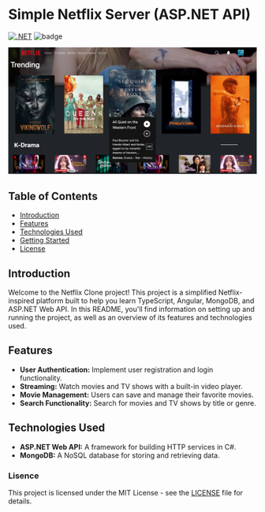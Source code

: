 # Simple Netflix Server (ASP.NET API)

[![.NET](https://github.com/meofiscoding/Simple-Angular/actions/workflows/pipeline.yml/badge.svg?branch=main)](https://github.com/meofiscoding/Simple-Angular/actions/workflows/pipeline.yml) ![badge](https://img.shields.io/endpoint?url=https://gist.githubusercontent.com/meofiscoding/963b7585a91835492e8df1d4a7d6c356/raw/code-coverage.json)

![Preview](https://github.com/meofiscoding/Simple-Angular/blob/main/assets/preview_landing2.png)

## Table of Contents

- [Introduction](#introduction)
- [Features](#features)
- [Technologies Used](#technologies-used)
- [Getting Started](#getting-started)
- [License](#license)

## Introduction

Welcome to the Netflix Clone project! This project is a simplified Netflix-inspired platform built to help you learn TypeScript, Angular, MongoDB, and ASP.NET Web API. In this README, you'll find information on setting up and running the project, as well as an overview of its features and technologies used.

## Features

- **User Authentication:** Implement user registration and login functionality.
- **Streaming:** Watch movies and TV shows with a built-in video player.
- **Movie Management:** Users can save and manage their favorite movies.
- **Search Functionality:** Search for movies and TV shows by title or genre.

## Technologies Used
- **ASP.NET Web API:** A framework for building HTTP services in C#.
- **MongoDB:** A NoSQL database for storing and retrieving data.

### Lisence
This project is licensed under the MIT License - see the [LICENSE](https://github.com/meofiscoding/Simple-Angular/blob/main/LICENSE) file for details.

